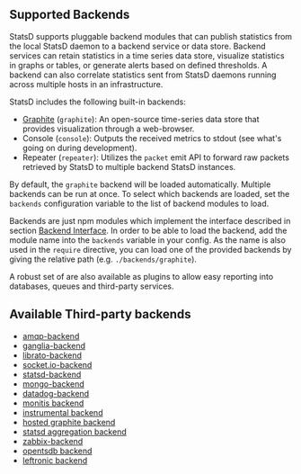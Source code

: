 Supported Backends
------------------

StatsD supports pluggable backend modules that can publish
statistics from the local StatsD daemon to a backend service or data
store. Backend services can retain statistics in a time series data store,
visualize statistics in graphs or tables, or generate alerts based on
defined thresholds. A backend can also correlate statistics sent from StatsD
daemons running across multiple hosts in an infrastructure.

StatsD includes the following built-in backends:

* [Graphite][graphite] (`graphite`): An open-source
  time-series data store that provides visualization through a web-browser.
* Console (`console`): Outputs the received
  metrics to stdout (see what's going on during development).
* Repeater (`repeater`): Utilizes the `packet` emit API to
  forward raw packets retrieved by StatsD to multiple backend StatsD instances.

By default, the `graphite` backend will be loaded automatically. Multiple
backends can be run at once. To select which backends are loaded, set
the `backends` configuration variable to the list of backend modules to load.

Backends are just npm modules which implement the interface described in
section [Backend Interface](./BackendInterface.md). In order to be able to load the backend, add the
module name into the `backends` variable in your config. As the name is also
used in the `require` directive, you can load one of the provided backends by
giving the relative path (e.g. `./backends/graphite`).

A robust set of are also available as plugins to allow easy reporting into databases,
queues and third-party services.

## Available Third-party backends
- [amqp-backend](https://github.com/mrtazz/statsd-amqp-backend)
- [ganglia-backend](https://github.com/jbuchbinder/statsd-ganglia-backend)
- [librato-backend](https://github.com/librato/statsd-librato-backend)
- [socket.io-backend](https://github.com/Chatham/statsd-socket.io)
- [statsd-backend](https://github.com/dynmeth/statsd-backend)
- [mongo-backend](https://github.com/dynmeth/mongo-statsd-backend)
- [datadog-backend](https://github.com/datadog/statsd)
- [monitis backend](https://github.com/jeremiahshirk/statsd-monitis-backend)
- [instrumental backend](https://github.com/collectiveidea/statsd-instrumental-backend)
- [hosted graphite backend](https://github.com/hostedgraphite/statsdplugin)
- [statsd aggregation backend](https://github.com/wanelo/gossip_girl)
- [zabbix-backend](https://github.com/parkerd/statsd-zabbix-backend)
- [opentsdb backend](https://github.com/emurphy/statsd-opentsdb-backend)
- [leftronic backend](https://github.com/sreuter/statsd-leftronic-backend)


[graphite]: http://graphite.wikidot.com
